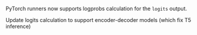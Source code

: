 PyTorch runners now supports logprobs calculation for the `logits` output.

Update logits calculation to support encoder-decoder models (which fix T5 inference)
